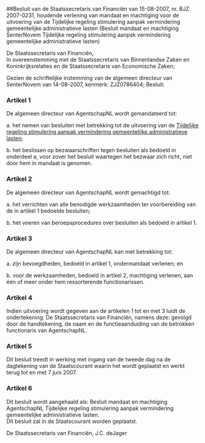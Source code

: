 <meta http-equiv='Content-Type' content='text/html; charset=utf-8' />

##Besluit van de Staatssecretaris van Financiën van 15-08-2007, nr. BJZ 2007-0231, houdende verlening van mandaat en machtiging voor de uitvoering van de Tijdelijke regeling stimulering aanpak vermindering gemeentelijke administratieve lasten (Besluit mandaat en machtiging SenterNovem Tijdelijke regeling stimulering aanpak vermindering gemeentelijke administratieve lasten)

De Staatssecretaris van Financiën,  
In overeenstemming met de Staatssecretaris van Binnenlandse Zaken en Koninkrijksrelaties en de Staatssecretaris van Economische Zaken;

Gezien de schriftelijke instemming van de algemeen directeur van SenterNovem van 14-08-2007, kenmerk: ZJZ0786404;
Besluit:    

### Artikel  1  

De algemeen directeur van AgentschapNL wordt gemandateerd tot: 

a. het nemen van besluiten met betrekking tot de uitvoering van de [Tijdelijke regeling stimulering aanpak vermindering gemeentelijke administratieve lasten](../../../../../../../../../../../ministeriele-regeling/tijdelijke/regeling/stimulering/aanpak/vermindering/gemeentelijke/etc/BWBR0022009/README.md);  

b. het beslissen op bezwaarschriften tegen besluiten als bedoeld in onderdeel a, voor zover het besluit waartegen het bezwaar zich richt, niet door hem in mandaat is genomen.    

### Artikel  2  

De algemeen directeur van AgentschapNL wordt gemachtigd tot: 

a. het verrichten van alle benodigde werkzaamheden ter voorbereiding van de in artikel 1 bedoelde besluiten;  

b. het voeren van beroepsprocedures over besluiten als bedoeld in artikel 1.    

### Artikel  3  

De algemeen directeur van AgentschapNL kan met betrekking tot: 

a. zijn bevoegdheden, bedoeld in artikel 1, ondermandaat verlenen; en  

b. voor de werkzaamheden, bedoeld in artikel 2, machtiging verlenen, aan één of meer onder hem ressorterende functionarissen.    

### Artikel  4  

Indien uitvoering wordt gegeven aan de artikelen 1 tot en met 3 luidt de ondertekening: De Staatssecretaris van Financiën, namens deze: gevolgd door de handtekening, de naam en de functieaanduiding van de betrokken functionaris van AgentschapNL.  

### Artikel  5  

Dit besluit treedt in werking met ingang van de tweede dag na de dagtekening van de Staatscourant waarin het wordt geplaatst en werkt terug tot en met 7 juni 2007.  

### Artikel  6  

Dit besluit wordt aangehaald als: Besluit mandaat en machtiging AgentschapNL Tijdelijke regeling stimulering aanpak vermindering gemeentelijke administratieve lasten.  
Dit besluit zal in de Staatscourant worden geplaatst.  

De 
Staatssecretaris van Financiën, 
J.C. deJager   
